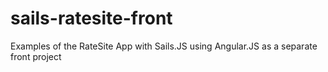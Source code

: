 # sails-ratesite-front
Examples of the RateSite App with Sails.JS using Angular.JS as a separate front project
